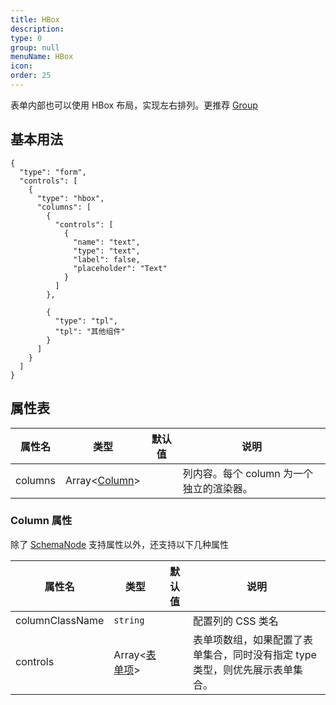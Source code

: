 ```yaml
---
title: HBox
description:
type: 0
group: null
menuName: HBox
icon:
order: 25
---
```


表单内部也可以使用 HBox 布局，实现左右排列。更推荐 [Group](./group)

## 基本用法

```schema: scope="body"
{
  "type": "form",
  "controls": [
    {
      "type": "hbox",
      "columns": [
        {
          "controls": [
            {
              "name": "text",
              "type": "text",
              "label": false,
              "placeholder": "Text"
            }
          ]
        },

        {
          "type": "tpl",
          "tpl": "其他组件"
        }
      ]
    }
  ]
}
```

## 属性表

| 属性名  | 类型                     | 默认值 | 说明                                     |
| ------- | ------------------------ | ------ | ---------------------------------------- |
| columns | Array<[Column](columns)> |        | 列内容。每个 column 为一个独立的渲染器。 |

### Column 属性

除了 [SchemaNode](../../../docs/types/schemanode) 支持属性以外，还支持以下几种属性

| 属性名          | 类型                        | 默认值 | 说明                                                                         |
| --------------- | --------------------------- | ------ | ---------------------------------------------------------------------------- |
| columnClassName | `string`                    |        | 配置列的 CSS 类名                                                            |
| controls        | Array<[表单项](./formitem)> |        | 表单项数组，如果配置了表单集合，同时没有指定 type 类型，则优先展示表单集合。 |
